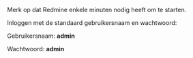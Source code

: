 Merk op dat Redmine enkele minuten nodig heeft om te starten.

Inloggen met de standaard gebruikersnaam en wachtwoord:

Gebruikersnaam: **admin**

Wachtwoord: **admin**
